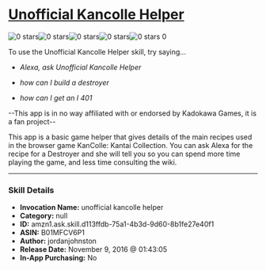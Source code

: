 # [Unofficial Kancolle Helper](http://alexa.amazon.com/#skills/amzn1.ask.skill.d113ffdb-75a1-4b3d-9d60-8b1fe27e40f1)
![0 stars](../../images/ic_star_border_black_18dp_1x.png)![0 stars](../../images/ic_star_border_black_18dp_1x.png)![0 stars](../../images/ic_star_border_black_18dp_1x.png)![0 stars](../../images/ic_star_border_black_18dp_1x.png)![0 stars](../../images/ic_star_border_black_18dp_1x.png) 0

To use the Unofficial Kancolle Helper skill, try saying...

* *Alexa, ask Unofficial Kancolle Helper*

* *how can I build a destroyer*

* *how can I get an I 401*

--This app is in no way affiliated with or endorsed by Kadokawa Games, it is a fan project--

This app is a basic game helper that gives details of the main recipes used in the browser game KanColle: Kantai Collection.
You can ask Alexa for the recipe for a Destroyer and she will tell you so you can spend more time playing the game, and less time consulting the wiki.

***

### Skill Details

* **Invocation Name:** unofficial kancolle helper
* **Category:** null
* **ID:** amzn1.ask.skill.d113ffdb-75a1-4b3d-9d60-8b1fe27e40f1
* **ASIN:** B01MFCV6P1
* **Author:** jordanjohnston
* **Release Date:** November 9, 2016 @ 01:43:05
* **In-App Purchasing:** No

